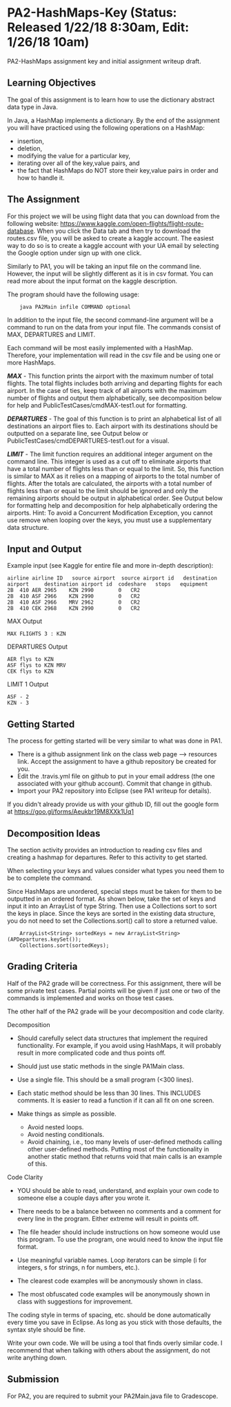 # PA2-HashMaps-Key (Status: Released 1/22/18 8:30am, Edit: 1/26/18 10am)
PA2-HashMaps assignment key and initial assignment writeup draft.

## Learning Objectives

The goal of this assignment is to learn how to use the dictionary abstract 
data type in Java.  

In Java, a HashMap implements a dictionary.  By the end of the assignment 
you will have practiced using the following operations on a HashMap:
  * insertion,
  * deletion,
  * modifying the value for a particular key,
  * iterating over all of the key,value pairs, and
  * the fact that HashMaps do NOT store their key,value pairs in order 
    and how to handle it.

## The Assignment

For this project we will be using flight data that you can download from 
the following website: 
https://www.kaggle.com/open-flights/flight-route-database.
When you click the Data tab and then try to download the routes.csv
file, you will be asked to create a kaggle account.
The easiest way to do so is to create a kaggle account with your UA email by 
selecting the Google option under sign up with one click. 

Similarly to PA1, you will be taking an input file on the command line. 
However, the input will be slightly different as it is in csv format. 
You can read more about the input format on the kaggle description. 

The program should have the following usage:
```
    java PA2Main infile COMMAND optional
```
In addition to the input file, the second command-line argument will be a 
command to run on the data from your input file. The commands consist of 
MAX, DEPARTURES and LIMIT. 

Each command will be most easily implemented with a HashMap.  Therefore,
your implementation will read in the csv file and be using one
or more HashMaps.

***MAX*** - This function prints the airport with the maximum number 
of total flights.  The total flights includes both arriving 
and departing flights for each airport.  In the case of ties, keep 
track of all airports with the maximum number of flights
and output them alphabetically, see decomposition below for 
help and PublicTestCases/cmdMAX-test1.out for formatting. 

***DEPARTURES*** - The goal of this function is to print an alphabetical 
list of all destinations an airport flies to. Each airport with its 
destinations should be outputted on a separate line, see Output below 
or PublicTestCases/cmdDEPARTURES-test1.out for a visual. 
    

***LIMIT*** - The limit function requires an additional integer argument 
on the command line.  This integer is used as a cut off to eliminate 
airports that have a total number of flights less than or equal to the limit. 
So, this function is similar to MAX as it relies on a mapping of airports to 
the total number of flights. After the totals are calculated, the airports 
with a total number of flights less than or equal to the limit should be 
ignored and only the remaining airports should be output in alphabetical order. 
See Output below for formatting help and decomposition for help alphabetically 
ordering the airports.
Hint: To avoid a Concurrent Modification Exception, you cannot use remove 
when looping over the keys, you must use a supplementary data structure. 

    
## Input and Output
Example input (see Kaggle for entire file and more in-depth description):
```
airline	airline ID	 source airport	 source airport id	 destination airport	 destination airport id	 codeshare	 stops	 equipment
2B	410	AER	2965	KZN	2990		0	CR2
2B	410	ASF	2966	KZN	2990		0	CR2
2B	410	ASF	2966	MRV	2962		0	CR2
2B	410	CEK	2968	KZN	2990		0	CR2
```

MAX Output 
```
MAX FLIGHTS 3 : KZN
```

DEPARTURES Output 
```
AER flys to KZN
ASF flys to KZN MRV
CEK flys to KZN
```

LIMIT 1 Output 
```
ASF - 2
KZN - 3
```

## Getting Started

The process for getting started will be very similar to what was done in PA1.
* There is a github assignment link on the class web page --> resources link.
  Accept the assignment to have a github repository be created for you.
* Edit the .travis.yml file on github to put in your email address (the one
  associated with your github account).  Commit that change in github.
* Import your PA2 repository into Eclipse (see PA1 writeup for details).

If you didn't already provide us with your github ID,
fill out the google form at https://goo.gl/forms/Aeukbr19M8XXk1Uq1

## Decomposition Ideas

The section activity provides an introduction to reading csv files and
creating a hashmap for departures. Refer to this activity to get started. 

When selecting your keys and values consider what types you need them to be
to complete the command. 

Since HashMaps are unordered, special steps must be taken for them to be 
outputted in an ordered format. As shown below, take the set of keys and 
input it into an ArrayList of type String. Then use a Collections sort to 
sort the keys in place. Since the keys are sorted in the existing data 
structure, you do not need to set the Collections.sort() call to store a 
returned value.

```
	ArrayList<String> sortedKeys = new ArrayList<String>(APDepartures.keySet());
	Collections.sort(sortedKeys);
```

## Grading Criteria

Half of the PA2 grade will be correctness.  For this assignment, there
will be some private test cases.  Partial points will be given if just
one or two of the commands is implemented and works on those test cases.

The other half of the PA2 grade will be your decomposition and code clarity.

Decomposition
* Should carefully select data structures that implement the 
  required functionality.  For example, if you avoid using HashMaps,
  it will probably result in more complicated code and thus points off.

* Should just use static methods in the single PA1Main class.

* Use a single file.  This should be a small program (<300 lines).

* Each static method should be less than 30 lines.  This INCLUDES
  comments.  It is easier to read a function if it can all fit on
  one screen.

* Make things as simple as possible.
  * Avoid nested loops.
  * Avoid nesting conditionals.
  * Avoid chaining, i.e., too many levels of user-defined methods 
    calling other user-defined methods.  Putting most of the functionality
    in another static method that returns void that main calls is an 
    example of this.


Code Clarity
* YOU should be able to read, understand, and explain your own code
to someone else a couple days after you wrote it.

* There needs to be a balance between no comments and a comment for
every line in the program.  Either extreme will result in points off.

* The file header should include instructions on how someone would
use this program.  To use the program, one would need to know the
input file format.

* Use meaningful variable names.  Loop iterators can
be simple (i for integers, s for strings, n for numbers, etc.).

* The clearest code examples will be anonymously shown in class.

* The most obfuscated code examples will be anonymously shown in class
with suggestions for improvement.


The coding style in terms of spacing, etc. should be done automatically
every time you save in Eclipse.  As long as you stick with those defaults,
the syntax style should be fine.

Write your own code.  We will be using a tool that finds overly similar code.
I recommend that when talking with others about the assignment, do not write
anything down.

## Submission

For PA2, you are required to submit your PA2Main.java file to Gradescope.

